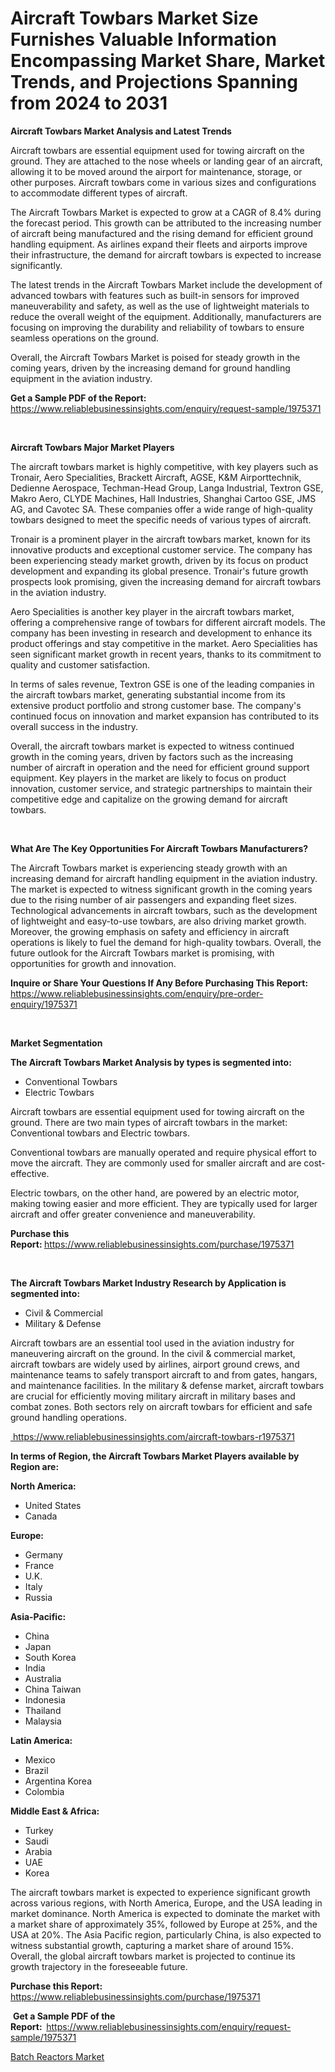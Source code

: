 <p><h1>Aircraft Towbars Market Size Furnishes Valuable Information Encompassing Market Share, Market Trends, and Projections Spanning from 2024 to 2031</h1></p><p><strong>Aircraft Towbars Market Analysis and Latest Trends</strong></p>
<p><p>Aircraft towbars are essential equipment used for towing aircraft on the ground. They are attached to the nose wheels or landing gear of an aircraft, allowing it to be moved around the airport for maintenance, storage, or other purposes. Aircraft towbars come in various sizes and configurations to accommodate different types of aircraft.</p><p>The Aircraft Towbars Market is expected to grow at a CAGR of 8.4% during the forecast period. This growth can be attributed to the increasing number of aircraft being manufactured and the rising demand for efficient ground handling equipment. As airlines expand their fleets and airports improve their infrastructure, the demand for aircraft towbars is expected to increase significantly.</p><p>The latest trends in the Aircraft Towbars Market include the development of advanced towbars with features such as built-in sensors for improved maneuverability and safety, as well as the use of lightweight materials to reduce the overall weight of the equipment. Additionally, manufacturers are focusing on improving the durability and reliability of towbars to ensure seamless operations on the ground.</p><p>Overall, the Aircraft Towbars Market is poised for steady growth in the coming years, driven by the increasing demand for ground handling equipment in the aviation industry.</p></p>
<p><strong>Get a Sample PDF of the Report:&nbsp;</strong> <a href="https://www.reliablebusinessinsights.com/enquiry/request-sample/1975371">https://www.reliablebusinessinsights.com/enquiry/request-sample/1975371</a></p>
<p>&nbsp;</p>
<p><strong>Aircraft Towbars Major Market Players</strong></p>
<p><p>The aircraft towbars market is highly competitive, with key players such as Tronair, Aero Specialities, Brackett Aircraft, AGSE, K&M Airporttechnik, Dedienne Aerospace, Techman-Head Group, Langa Industrial, Textron GSE, Makro Aero, CLYDE Machines, Hall Industries, Shanghai Cartoo GSE, JMS AG, and Cavotec SA. These companies offer a wide range of high-quality towbars designed to meet the specific needs of various types of aircraft.</p><p>Tronair is a prominent player in the aircraft towbars market, known for its innovative products and exceptional customer service. The company has been experiencing steady market growth, driven by its focus on product development and expanding its global presence. Tronair's future growth prospects look promising, given the increasing demand for aircraft towbars in the aviation industry.</p><p>Aero Specialities is another key player in the aircraft towbars market, offering a comprehensive range of towbars for different aircraft models. The company has been investing in research and development to enhance its product offerings and stay competitive in the market. Aero Specialities has seen significant market growth in recent years, thanks to its commitment to quality and customer satisfaction.</p><p>In terms of sales revenue, Textron GSE is one of the leading companies in the aircraft towbars market, generating substantial income from its extensive product portfolio and strong customer base. The company's continued focus on innovation and market expansion has contributed to its overall success in the industry.</p><p>Overall, the aircraft towbars market is expected to witness continued growth in the coming years, driven by factors such as the increasing number of aircraft in operation and the need for efficient ground support equipment. Key players in the market are likely to focus on product innovation, customer service, and strategic partnerships to maintain their competitive edge and capitalize on the growing demand for aircraft towbars.</p></p>
<p>&nbsp;</p>
<p><strong>What Are The Key Opportunities For Aircraft Towbars Manufacturers?</strong></p>
<p><p>The Aircraft Towbars market is experiencing steady growth with an increasing demand for aircraft handling equipment in the aviation industry. The market is expected to witness significant growth in the coming years due to the rising number of air passengers and expanding fleet sizes. Technological advancements in aircraft towbars, such as the development of lightweight and easy-to-use towbars, are also driving market growth. Moreover, the growing emphasis on safety and efficiency in aircraft operations is likely to fuel the demand for high-quality towbars. Overall, the future outlook for the Aircraft Towbars market is promising, with opportunities for growth and innovation.</p></p>
<p><strong>Inquire or Share Your Questions If Any Before Purchasing This Report:</strong> <a href="https://www.reliablebusinessinsights.com/enquiry/pre-order-enquiry/1975371">https://www.reliablebusinessinsights.com/enquiry/pre-order-enquiry/1975371</a></p>
<p>&nbsp;</p>
<p><strong>Market Segmentation</strong></p>
<p><strong>The Aircraft Towbars Market Analysis by types is segmented into:</strong></p>
<p><ul><li>Conventional Towbars</li><li>Electric Towbars</li></ul></p>
<p><p>Aircraft towbars are essential equipment used for towing aircraft on the ground. There are two main types of aircraft towbars in the market: Conventional towbars and Electric towbars.</p><p>Conventional towbars are manually operated and require physical effort to move the aircraft. They are commonly used for smaller aircraft and are cost-effective.</p><p>Electric towbars, on the other hand, are powered by an electric motor, making towing easier and more efficient. They are typically used for larger aircraft and offer greater convenience and maneuverability.</p></p>
<p><strong>Purchase this Report:&nbsp;</strong><a href="https://www.reliablebusinessinsights.com/purchase/1975371">https://www.reliablebusinessinsights.com/purchase/1975371</a></p>
<p>&nbsp;</p>
<p><strong>The Aircraft Towbars Market Industry Research by Application is segmented into:</strong></p>
<p><ul><li>Civil & Commercial</li><li>Military & Defense</li></ul></p>
<p><p>Aircraft towbars are an essential tool used in the aviation industry for maneuvering aircraft on the ground. In the civil & commercial market, aircraft towbars are widely used by airlines, airport ground crews, and maintenance teams to safely transport aircraft to and from gates, hangars, and maintenance facilities. In the military & defense market, aircraft towbars are crucial for efficiently moving military aircraft in military bases and combat zones. Both sectors rely on aircraft towbars for efficient and safe ground handling operations.</p></p>
<p><a href="https://www.reliablebusinessinsights.com/aircraft-towbars-r1975371">&nbsp;https://www.reliablebusinessinsights.com/aircraft-towbars-r1975371</a></p>
<p><strong>In terms of Region, the Aircraft Towbars Market Players available by Region are:</strong></p>
<p>
    <p> <strong> North America: </strong>
        <ul>
            <li>United States</li>
            <li>Canada</li>
        </ul>
        </p> 
    <p> <strong> Europe: </strong>
        <ul>
            <li>Germany</li>
            <li>France</li>
            <li>U.K.</li>
            <li>Italy</li>
            <li>Russia</li>
        </ul>
        </p> 
    <p> <strong> Asia-Pacific: </strong>
        <ul>
            <li>China</li>
            <li>Japan</li>
            <li>South Korea</li>
            <li>India</li>
            <li>Australia</li>
            <li>China Taiwan</li>
            <li>Indonesia</li>
            <li>Thailand</li>
            <li>Malaysia</li>
        </ul>
        </p> 
    <p> <strong> Latin America: </strong>
        <ul>
            <li>Mexico</li>
            <li>Brazil</li>
            <li>Argentina Korea</li>
            <li>Colombia</li>
        </ul>
        </p> 
    <p> <strong> Middle East & Africa: </strong>
        <ul>
            <li>Turkey</li>
            <li>Saudi</li>
            <li>Arabia</li>
            <li>UAE</li>
            <li>Korea</li>
        </ul>
    </p>
    </p>
<p><p>The aircraft towbars market is expected to experience significant growth across various regions, with North America, Europe, and the USA leading in market dominance. North America is expected to dominate the market with a market share of approximately 35%, followed by Europe at 25%, and the USA at 20%. The Asia Pacific region, particularly China, is also expected to witness substantial growth, capturing a market share of around 15%. Overall, the global aircraft towbars market is projected to continue its growth trajectory in the foreseeable future.</p></p>
<p><strong>Purchase this Report: </strong><a href="https://www.reliablebusinessinsights.com/purchase/1975371">https://www.reliablebusinessinsights.com/purchase/1975371</a></p>
<p>&nbsp;<strong>Get a Sample PDF of the Report:&nbsp;&nbsp;</strong><a href="https://www.reliablebusinessinsights.com/enquiry/request-sample/1975371">https://www.reliablebusinessinsights.com/enquiry/request-sample/1975371</a></p>
<p><strong></strong></p>
<p><p><a href="https://github.com/flwellarose/Market-Research-Report-List-1/blob/main/batch-reactors-market.md">Batch Reactors Market</a></p></p>